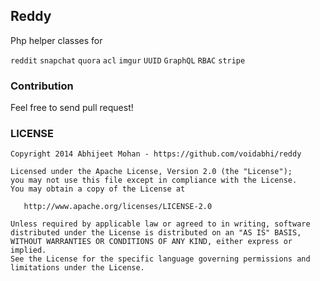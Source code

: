 ## Reddy

Php helper classes for

``reddit``
``snapchat``
``quora``
``acl``
``imgur``
``UUID``
``GraphQL``
``RBAC``
``stripe``

### Contribution

Feel free to send pull request!


### LICENSE

```
Copyright 2014 Abhijeet Mohan - https://github.com/voidabhi/reddy

Licensed under the Apache License, Version 2.0 (the "License");
you may not use this file except in compliance with the License.
You may obtain a copy of the License at

   http://www.apache.org/licenses/LICENSE-2.0

Unless required by applicable law or agreed to in writing, software
distributed under the License is distributed on an "AS IS" BASIS,
WITHOUT WARRANTIES OR CONDITIONS OF ANY KIND, either express or implied.
See the License for the specific language governing permissions and
limitations under the License.
```

